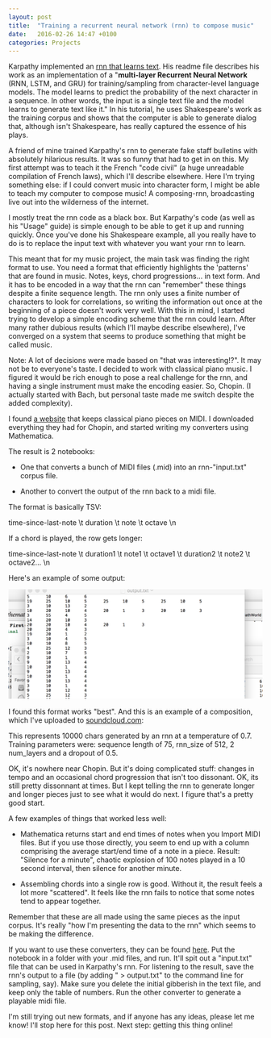 ```yaml
---
layout: post
title:  "Training a recurrent neural network (rnn) to compose music"
date:   2016-02-26 14:47 +0100
categories: Projects
---
```


Karpathy implemented an [rnn that learns text]. His readme file describes his work as an implementation of a
"**multi-layer Recurrent Neural Network** (RNN, LSTM, and GRU) for training/sampling from character-level language models. 
The model learns to predict the probability of the next character in a sequence. 
In other words, the input is a single text file and the model learns to generate text like it."
In his tutorial, he uses Shakespeare's work as the training corpus and shows that the computer is able to generate dialog that, 
although isn't Shakespeare, has really captured the essence of his plays.

A friend of mine trained Karpathy's rnn to generate fake staff bulletins with absolutely hilarious results. 
It was so funny that had to get in on this. My first attempt was to teach it the French "code civil" 
(a huge unreadable compilation of French laws), which I'll describe elsewhere.
Here I'm trying something else: if I could convert music into character form, 
I might be able to teach my computer to compose music! A composing-rnn, broadcasting live out into the wilderness of the internet.

I mostly treat the rnn code as a black box. But Karpathy's code (as well as his "Usage" guide) is simple enough to be able to get it up and running quickly.
Once you've done his Shakespeare example, all you really have to do is to replace the input text with whatever you want your rnn to learn.
 
This meant that for my music project, the main task was finding the right format to use. 
You need a format that efficiently highlights the 'patterns' that are found in music. Notes, keys, chord progressions...
in text form. And it has to be encoded in a way that the rnn can "remember" these things despite a finite sequence length.
The rnn only uses a finite number of characters to look for correlations, so writing the information out once at the beginning of a piece doesn't work very well.
With this in mind, I started trying to develop a simple encoding scheme that the rnn could learn. 
After many rather dubious results (which I'll maybe describe elsewhere), 
I've converged on a system that seems to produce something that might be called music.

Note: A lot of decisions were made based on "that was interesting!?". It may not be to everyone's taste.
I decided to work with classical piano music. I figured it would be rich enough to pose a real challenge for the rnn, 
and having a single instrument must make the encoding easier.
So, Chopin. (I actually started with Bach, but personal taste made me switch despite the added complexity).

I found [a website] that keeps classical piano pieces on MIDI. I downloaded everything they had for Chopin, and started 
writing my converters using Mathematica.

The result is 2 notebooks:
 
- One that converts a bunch of MIDI files (.mid) into an rnn-"input.txt" corpus file.

- Another to convert the output of the rnn back to a midi file.

The format is basically TSV:

time-since-last-note \t duration \t note \t octave \n

If a chord is played, the row gets longer:

time-since-last-note \t duration1 \t note1 \t octave1 \t duration2 \t note2 \t octave2... \n

Here's an example of some output:

![example](/photos/outputtxtexample.png)

I found this format works "best". And this is an example of a composition, which I've uploaded to [soundcloud.com]:

<script src="https://connect.soundcloud.com/sdk/sdk-3.0.0.js">
</script>

<div id="scWidget"></div>

<script type="text/javascript">
  SC.oEmbed('https://soundcloud.com/user-518852458/output2', {
    element: document.getElementById('scWidget')
  });
</script>


<!--
<script type='text/javascript' src='http://midijs.net/lib/midi.js'>
//</script>

//<button type="button" onclick="MIDIjs.play('../../../../midi/output2.mid');"><b>Play Sample</b></button>
//<button type="button" onclick="MIDIjs.stop();"><b>Stop</b></button>
-->

This represents 10000 chars generated by an rnn at a temperature of 0.7. 
Training parameters were: sequence length of 75, rnn_size of 512, 2 num_layers and a dropout of 0.5.

OK, it's nowhere near Chopin. But it's doing complicated stuff: 
changes in tempo and an occasional chord progression that isn't too dissonant. OK, its still pretty dissonnant at times.
But I kept telling the rnn to generate longer and longer pieces just to see what it would do next.
I figure that's a pretty good start.

A few examples of things that worked less well:
 
- Mathematica returns start and end times of notes when you Import MIDI files. But if you use those directly, you seem to end up with a column
comprising the average start/end time of a note in a piece. 
Result: "Silence for a minute", chaotic explosion of 100 notes played in a 10 second interval, then silence for another minute.

- Assembling chords into a single row is good. Without it, the result feels a lot more "scattered". 
It feels like the rnn fails to notice that some notes tend to appear together. 

Remember that these are all made using the same pieces as the input corpus. 
It's really "how I'm presenting the data to the rnn" which seems to be making the difference. 

If you want to use these converters, they can be found [here]. Put the notebook in a folder with your .mid files, and run.
It'll spit out a "input.txt" file that can be used in Karpathy's rnn. For listening to the result, save the rnn's output to a file 
(by adding " > output.txt" to the command line for sampling, say). 
Make sure you delete the initial gibberish in the text file, and keep only the table of numbers.
Run the other converter to generate a playable midi file.

I'm still trying out new formats, and if anyone has any ideas, please let me know!
I'll stop here for this post. Next step: getting this thing online!


[rnn that learns text]: https://github.com/karpathy/char-rnn
[a website]: http://www.piano-midi.de/chopin.htm
[soundcloud.com]: https://soundcloud.com
[here]: https://github.com/Stok/Chopino
